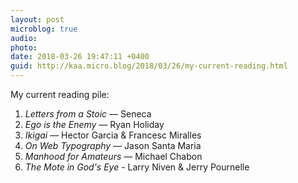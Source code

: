 ```yaml
---
layout: post
microblog: true
audio: 
photo: 
date: 2018-03-26 19:47:11 +0400
guid: http://kaa.micro.blog/2018/03/26/my-current-reading.html
---
```

My current reading pile:

1. _Letters from a Stoic_ — Seneca
2. _Ego is the Enemy_ — Ryan Holiday
3. _Ikigai_ — Hector Garcia & Francesc Miralles
4. _On Web Typography_ — Jason Santa Maria
5. _Manhood for Amateurs_ — Michael Chabon
6. _The Mote in God's Eye_ - Larry Niven & Jerry Pournelle
